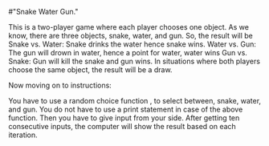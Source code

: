 #"Snake Water Gun."




This is a two-player game where each player chooses one object. 
As we know, there are three objects, snake, water, and gun. So, the result will be
Snake vs. Water: Snake drinks the water hence snake wins.
Water vs. Gun: The gun will drown in water, hence a point for water, water wins
Gun vs. Snake: Gun will kill the snake and gun wins.
In situations where both players choose the same object, the result will be a draw.


Now moving on to instructions:

You have to use a random choice function , to select between, snake, water, and gun.
You do not have to use a print statement in case of the above function.
Then you have to give input from your side.
After getting ten consecutive inputs, the computer will show the result based on each iteration.
